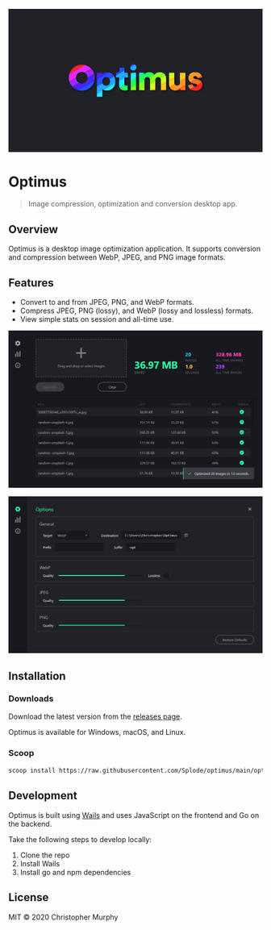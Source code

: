 ![Optimus logo](./.github/optimus-logo--960x540.png)

# Optimus

> Image compression, optimization and conversion desktop app.

## Overview

Optimus is a desktop image optimization application. It supports conversion and compression between WebP, JPEG, and PNG image formats.

## Features

- Convert to and from JPEG, PNG, and WebP formats.
- Compress JPEG, PNG (lossy), and WebP (lossy and lossless) formats.
- View simple stats on session and all-time use.

![Screenshot of Optimus primary image editor view](./.github/optimus_screenshot_editor--1200x742.png)

![Screenshot of Optimus options view](./.github/optimus_screenshot_options--1200x742.png)

## Installation

### Downloads

Download the latest version from the [releases page](https://github.com/Splode/optimus/releases).

Optimus is available for Windows, macOS, and Linux.

### Scoop

```bash
scoop install https://raw.githubusercontent.com/Splode/optimus/main/optimus.json
```

## Development

Optimus is built using [Wails](https://wails.app/) and uses JavaScript on the frontend and Go on the backend.

Take the following steps to develop locally:

1. Clone the repo
2. Install Wails
3. Install go and npm dependencies

## License

MIT &copy; 2020 Christopher Murphy
